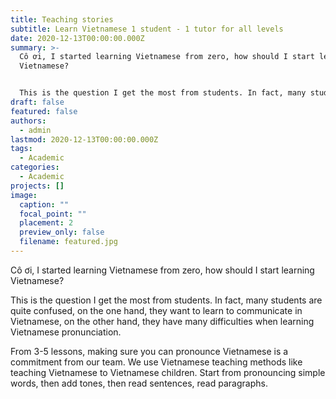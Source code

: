 ```yaml
---
title: Teaching stories
subtitle: Learn Vietnamese 1 student - 1 tutor for all levels
date: 2020-12-13T00:00:00.000Z
summary: >-
  Cô ơi, I started learning Vietnamese from zero, how should I start learning
  Vietnamese?


  This is the question I get the most from students. In fact, many students are quite confused, on the one hand, they want to learn to communicate in Vietnamese, on the other hand, they have many difficulties when learning Vietnamese pronunciation.
draft: false
featured: false
authors:
  - admin
lastmod: 2020-12-13T00:00:00.000Z
tags:
  - Academic
categories:
  - Academic
projects: []
image:
  caption: ""
  focal_point: ""
  placement: 2
  preview_only: false
  filename: featured.jpg
---
```



Cô ơi, I started learning Vietnamese from zero, how should I start learning Vietnamese?

This is the question I get the most from students. In fact, many students are quite confused, on the one hand, they want to learn to communicate in Vietnamese, on the other hand, they have many difficulties when learning Vietnamese pronunciation.

From 3-5 lessons, making sure you can pronounce Vietnamese is a commitment from our team. We use Vietnamese teaching methods like teaching Vietnamese to Vietnamese children. Start from pronouncing simple words, then add tones, then read sentences, read paragraphs.